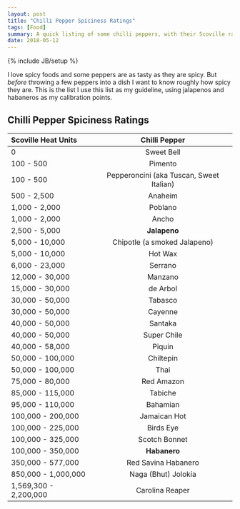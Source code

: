 ```yaml
---
layout: post
title: "Chilli Pepper Spiciness Ratings"
tags: [Food]
summary: A quick listing of some chilli peppers, with their Scoville rating
date: 2018-05-12
---
```

{% include JB/setup %}

I love spicy foods and some peppers are as tasty as they are spicy. But *before* throwing a few peppers into a dish I want to know roughly how spicy they are. This is the list I use this list as my guideline, using jalapenos and habaneros as my calibration points.


## Chilli Pepper Spiciness Ratings

Scoville Heat Units | Chilli Pepper
:--- | :---:
0 | Sweet Bell
100 - 500 | Pimento
100 - 500 | Pepperoncini (aka Tuscan, Sweet Italian)
500 - 2,500 | Anaheim
1,000 - 2,000 | Poblano
1,000 - 2,000 | Ancho
2,500 - 5,000 | **Jalapeno**
5,000 - 10,000 | Chipotle (a smoked Jalapeno)
5,000 - 10,000 | Hot Wax
6,000 - 23,000 | Serrano
12,000 - 30,000 | Manzano
15,000 - 30,000 | de Arbol
30,000 - 50,000 | Tabasco
30,000 - 50,000 | Cayenne
40,000 - 50,000 | Santaka
40,000 - 50,000 | Super Chile
40,000 - 58,000 | Piquin
50,000 - 100,000 | Chiltepin
50,000 - 100,000 | Thai
75,000 - 80,000 | Red Amazon
85,000 - 115,000 | Tabiche
95,000 - 110,000 | Bahamian
100,000 - 200,000 | Jamaican Hot
100,000 - 225,000 | Birds Eye
100,000 - 325,000 | Scotch Bonnet
100,000 - 350,000 | **Habanero**
350,000 - 577,000 | Red Savina Habanero
850,000 - 1,000,000 | Naga (Bhut) Jolokia
1,569,300 - 2,200,000 | Carolina Reaper

